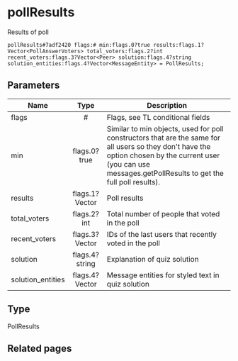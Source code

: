 # pollResults
Results of poll

```
pollResults#7adf2420 flags:# min:flags.0?true results:flags.1?Vector<PollAnswerVoters> total_voters:flags.2?int recent_voters:flags.3?Vector<Peer> solution:flags.4?string solution_entities:flags.4?Vector<MessageEntity> = PollResults;
```

## Parameters
| Name | Type | Description |
| ---- | :----: | ----------- |
| flags | # | Flags, see TL conditional fields |
| min | flags.0?true | Similar to min objects, used for poll constructors that are the same for all users so they don't have the option chosen by the current user (you can use messages.getPollResults to get the full poll results). |
| results | flags.1?Vector<PollAnswerVoters> | Poll results |
| total_voters | flags.2?int | Total number of people that voted in the poll |
| recent_voters | flags.3?Vector<Peer> | IDs of the last users that recently voted in the poll |
| solution | flags.4?string | Explanation of quiz solution |
| solution_entities | flags.4?Vector<MessageEntity> | Message entities for styled text in quiz solution |


## Type
PollResults

## Related pages
